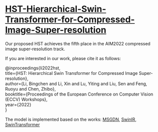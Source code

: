 # [HST-Hierarchical-Swin-Transformer-for-Compressed-Image-Super-resolution](https://arxiv.org/abs/2208.09885)


Our proposed HST achieves the fifth place in the AIM2022 compressed image super-resolution track.

If you are interested in our work, please cite it as follows:

@inproceedings{li2022hst, <br>
title={HST: Hierarchical Swin Transformer for Compressed Image Super-resolution}, <br>
   author={Li, Bingchen and Li, Xin and Lu, Yiting and Liu, Sen and Feng, Ruoyu and Chen, Zhibo}, <br>
   booktitle={Proceedings of the European Conference on Computer Vision (ECCV) Workshops}, <br>
   year={2022} <br>
}


The model is implemented based on the works: 
[MSGDN](https://openaccess.thecvf.com/content_CVPRW_2020/papers/w7/Li_Multi-Scale_Grouped_Dense_Network_for_VVC_Intra_Coding_CVPRW_2020_paper.pdf), [SwinIR](https://github.com/JingyunLiang/SwinIR), [SwinTransformer](https://arxiv.org/abs/2103.14030)
